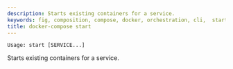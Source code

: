 ```yaml
---
description: Starts existing containers for a service.
keywords: fig, composition, compose, docker, orchestration, cli,  start
title: docker-compose start
---
```


```
Usage: start [SERVICE...]
```

Starts existing containers for a service.